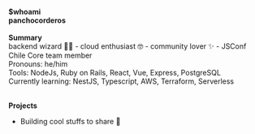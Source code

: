 <p>
  <b>$whoami</b>
  <br />
  <b>panchocorderos</b>
  <br />
  <br />
  <b>Summary</b>
  <br />
  backend wizard 🧙‍♂️ - cloud enthusiast 🤓 - community lover ✨ - JSConf Chile Core team member
  <br />
  Pronouns: he/him 
  <br />
  Tools: NodeJs, Ruby on Rails, React, Vue, Express, PostgreSQL
  <br />
  Currently learning: NestJS, Typescript, AWS, Terraform, Serverless 
</p>
<br />
<b>Projects</b>
<ul>
  <li>Building cool stuffs to share 🔧</li>
</ul>
